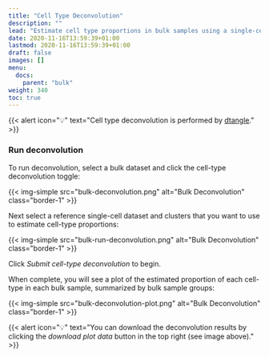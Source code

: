 ```yaml
---
title: "Cell Type Deconvolution"
description: ""
lead: "Estimate cell type proportions in bulk samples using a single-cell dataset."
date: 2020-11-16T13:59:39+01:00
lastmod: 2020-11-16T13:59:39+01:00
draft: false
images: []
menu:
  docs:
    parent: "bulk"
weight: 340
toc: true
---
```


{{< alert icon="💡" text="Cell type deconvolution is performed by <a href='https://academic.oup.com/bioinformatics/article/35/12/2093/5165376'>dtangle</a>." >}}

### Run deconvolution

To run deconvolution, select a bulk dataset and click the cell-type deconvolution toggle:

{{< img-simple src="bulk-deconvolution.png" alt="Bulk Deconvolution" class="border-1" >}}

Next select a reference single-cell dataset and clusters that you want to use to estimate cell-type proportions:

{{< img-simple src="bulk-run-deconvolution.png" alt="Bulk Deconvolution" class="border-1" >}}

Click *Submit cell-type deconvolution* to begin. 

When complete, you will see a plot of the estimated proportion of each cell-type in each bulk sample, summarized by bulk sample groups:

{{< img-simple src="bulk-deconvolution-plot.png" alt="Bulk Deconvolution" class="border-1" >}}

{{< alert icon="💡" text="You can download the deconvolution results by clicking the <i>download plot data</i> button in the top right (see image above)." >}}